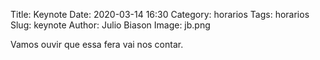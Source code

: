 Title: Keynote
Date: 2020-03-14 16:30
Category: horarios
Tags: horarios
Slug: keynote
Author: Julio Biason
Image: jb.png

Vamos ouvir que essa fera vai nos contar.